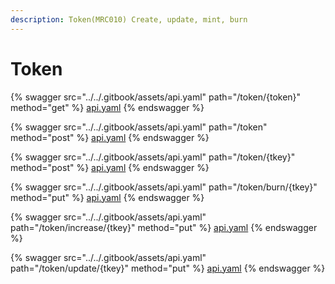 ```yaml
---
description: Token(MRC010) Create, update, mint, burn
---
```


# Token

{% swagger src="../../.gitbook/assets/api.yaml" path="/token/{token}" method="get" %}
[api.yaml](../../.gitbook/assets/api.yaml)
{% endswagger %}

{% swagger src="../../.gitbook/assets/api.yaml" path="/token" method="post" %}
[api.yaml](../../.gitbook/assets/api.yaml)
{% endswagger %}

{% swagger src="../../.gitbook/assets/api.yaml" path="/token/{tkey}" method="post" %}
[api.yaml](../../.gitbook/assets/api.yaml)
{% endswagger %}

{% swagger src="../../.gitbook/assets/api.yaml" path="/token/burn/{tkey}" method="put" %}
[api.yaml](../../.gitbook/assets/api.yaml)
{% endswagger %}

{% swagger src="../../.gitbook/assets/api.yaml" path="/token/increase/{tkey}" method="put" %}
[api.yaml](../../.gitbook/assets/api.yaml)
{% endswagger %}

{% swagger src="../../.gitbook/assets/api.yaml" path="/token/update/{tkey}" method="put" %}
[api.yaml](../../.gitbook/assets/api.yaml)
{% endswagger %}
